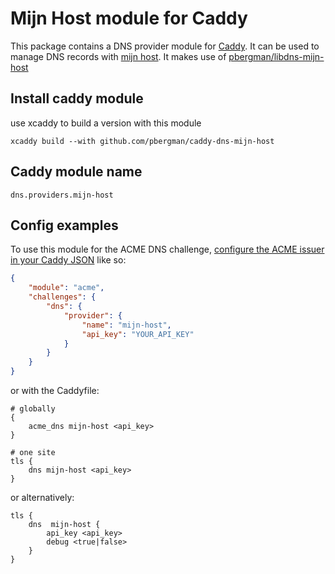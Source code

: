 Mijn Host module for Caddy
===========================

This package contains a DNS provider module for [Caddy](https://github.com/caddyserver/caddy). It can be used to manage DNS records with [mijn host](https://mijn.host/).
It makes use of [pbergman/libdns-mijn-host](https://github.com/pbergman/libdns-mijn-host)

## Install caddy module

use xcaddy to build a version with this module

```
xcaddy build --with github.com/pbergman/caddy-dns-mijn-host
```


## Caddy module name

```
dns.providers.mijn-host
```

## Config examples

To use this module for the ACME DNS challenge, [configure the ACME issuer in your Caddy JSON](https://caddyserver.com/docs/json/apps/tls/automation/policies/issuer/acme/) like so:

```json
{
	"module": "acme",
	"challenges": {
		"dns": {
			"provider": {
				"name": "mijn-host",
				"api_key": "YOUR_API_KEY"
			}
		}
	}
}
```

or with the Caddyfile:

```
# globally
{
	acme_dns mijn-host <api_key>
}
```

```
# one site
tls {
	dns mijn-host <api_key>
}
```

or alternatively:


```
tls {
	dns  mijn-host {
		api_key <api_key> 
		debug <true|false>
	}
}
```

